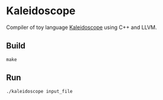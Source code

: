 # Kaleidoscope

Compiler of toy language <a href="https://llvm.org/docs/tutorial/MyFirstLanguageFrontend/" target="_blank">Kaleidoscope</a> using C++ and LLVM.

## Build

```
make
```

## Run
```
./kaleidoscope input_file
```
